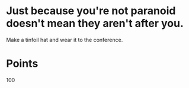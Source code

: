 # Just because you're not paranoid doesn't mean they aren't after you.
Make a tinfoil hat and wear it to the conference.

# Points
100
